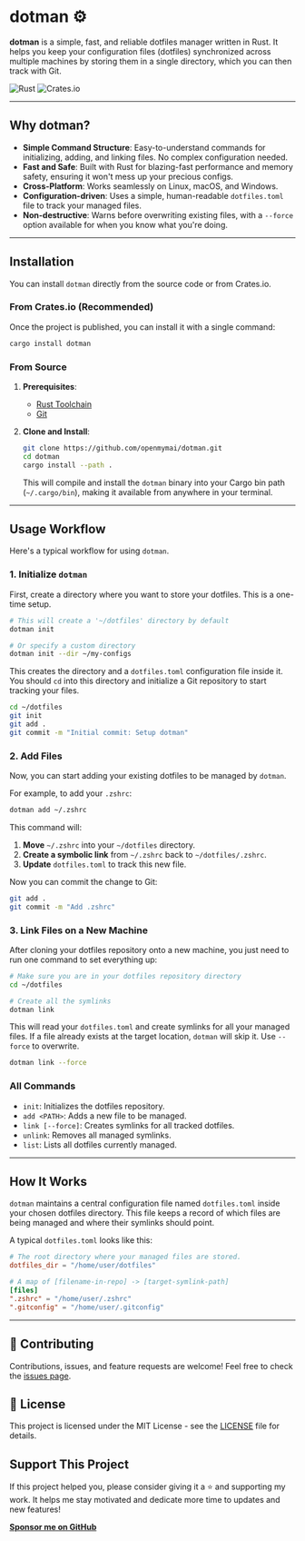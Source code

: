 # dotman ⚙️

**dotman** is a simple, fast, and reliable dotfiles manager written in Rust. It helps you keep your configuration files (dotfiles) synchronized across multiple machines by storing them in a single directory, which you can then track with Git.

![Rust](https://img.shields.io/badge/Rust-000000?style=for-the-badge&logo=rust&logoColor=white)
![Crates.io](https://img.shields.io/crates/v/dotman?style=for-the-badge)

---

## Why dotman?

- **Simple Command Structure**: Easy-to-understand commands for initializing, adding, and linking files. No complex configuration needed.
- **Fast and Safe**: Built with Rust for blazing-fast performance and memory safety, ensuring it won't mess up your precious configs.
- **Cross-Platform**: Works seamlessly on Linux, macOS, and Windows.
- **Configuration-driven**: Uses a simple, human-readable `dotfiles.toml` file to track your managed files.
- **Non-destructive**: Warns before overwriting existing files, with a `--force` option available for when you know what you're doing.

---

## Installation

You can install `dotman` directly from the source code or from Crates.io.

### From Crates.io (Recommended)

Once the project is published, you can install it with a single command:

```bash
cargo install dotman
```

### From Source

1.  **Prerequisites**:

    - [Rust Toolchain](https://www.rust-lang.org/tools/install)
    - [Git](https://git-scm.com/)

2.  **Clone and Install**:
    ```bash
    git clone https://github.com/openmymai/dotman.git
    cd dotman
    cargo install --path .
    ```
    This will compile and install the `dotman` binary into your Cargo bin path (`~/.cargo/bin`), making it available from anywhere in your terminal.

---

## Usage Workflow

Here's a typical workflow for using `dotman`.

### 1. Initialize `dotman`

First, create a directory where you want to store your dotfiles. This is a one-time setup.

```bash
# This will create a '~/dotfiles' directory by default
dotman init

# Or specify a custom directory
dotman init --dir ~/my-configs
```

This creates the directory and a `dotfiles.toml` configuration file inside it. You should `cd` into this directory and initialize a Git repository to start tracking your files.

```bash
cd ~/dotfiles
git init
git add .
git commit -m "Initial commit: Setup dotman"
```

### 2. Add Files

Now, you can start adding your existing dotfiles to be managed by `dotman`.

For example, to add your `.zshrc`:

```bash
dotman add ~/.zshrc
```

This command will:

1.  **Move** `~/.zshrc` into your `~/dotfiles` directory.
2.  **Create a symbolic link** from `~/.zshrc` back to `~/dotfiles/.zshrc`.
3.  **Update** `dotfiles.toml` to track this new file.

Now you can commit the change to Git:

```bash
git add .
git commit -m "Add .zshrc"
```

### 3. Link Files on a New Machine

After cloning your dotfiles repository onto a new machine, you just need to run one command to set everything up:

```bash
# Make sure you are in your dotfiles repository directory
cd ~/dotfiles

# Create all the symlinks
dotman link
```

This will read your `dotfiles.toml` and create symlinks for all your managed files. If a file already exists at the target location, `dotman` will skip it. Use `--force` to overwrite.

```bash
dotman link --force
```

### All Commands

-   `init`: Initializes the dotfiles repository.
-   `add <PATH>`: Adds a new file to be managed.
-   `link [--force]`: Creates symlinks for all tracked dotfiles.
-   `unlink`: Removes all managed symlinks.
-   `list`: Lists all dotfiles currently managed.

---

## How It Works

`dotman` maintains a central configuration file named `dotfiles.toml` inside your chosen dotfiles directory. This file keeps a record of which files are being managed and where their symlinks should point.

A typical `dotfiles.toml` looks like this:

```toml
# The root directory where your managed files are stored.
dotfiles_dir = "/home/user/dotfiles"

# A map of [filename-in-repo] -> [target-symlink-path]
[files]
".zshrc" = "/home/user/.zshrc"
".gitconfig" = "/home/user/.gitconfig"
```

---

## 🤝 Contributing

Contributions, issues, and feature requests are welcome! Feel free to check the [issues page](https://github.com/openmymai/dotman/issues).

## 📜 License

This project is licensed under the MIT License - see the [LICENSE](LICENSE) file for details.

## Support This Project

If this project helped you, please consider giving it a ⭐️ and supporting my work. It helps me stay motivated and dedicate more time to updates and new features!

**[Sponsor me on GitHub](https://github.com/sponsors/openmymai)**
